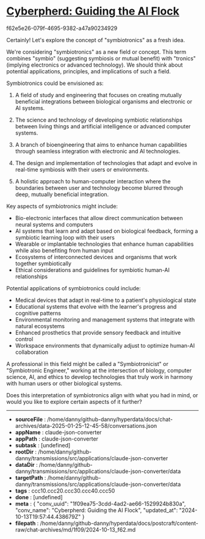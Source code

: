 # [Cyberpherd: Guiding the AI Flock](https://claude.ai/chat/1f09ea75-3cdd-4ad2-ae66-1529924b830a)

f62e5e26-079f-4695-9382-a47a90234929

 Certainly! Let's explore the concept of "symbiotronics" as a fresh idea.

<antThinking>We're considering "symbiotronics" as a new field or concept. This term combines "symbio" (suggesting symbiosis or mutual benefit) with "tronics" (implying electronics or advanced technology). We should think about potential applications, principles, and implications of such a field.</antThinking>

Symbiotronics could be envisioned as:

1. A field of study and engineering that focuses on creating mutually beneficial integrations between biological organisms and electronic or AI systems.

2. The science and technology of developing symbiotic relationships between living things and artificial intelligence or advanced computer systems.

3. A branch of bioengineering that aims to enhance human capabilities through seamless integration with electronic and AI technologies.

4. The design and implementation of technologies that adapt and evolve in real-time symbiosis with their users or environments.

5. A holistic approach to human-computer interaction where the boundaries between user and technology become blurred through deep, mutually beneficial integration.

Key aspects of symbiotronics might include:

- Bio-electronic interfaces that allow direct communication between neural systems and computers
- AI systems that learn and adapt based on biological feedback, forming a symbiotic learning loop with their users
- Wearable or implantable technologies that enhance human capabilities while also benefiting from human input
- Ecosystems of interconnected devices and organisms that work together symbiotically
- Ethical considerations and guidelines for symbiotic human-AI relationships

Potential applications of symbiotronics could include:

- Medical devices that adapt in real-time to a patient's physiological state
- Educational systems that evolve with the learner's progress and cognitive patterns
- Environmental monitoring and management systems that integrate with natural ecosystems
- Enhanced prosthetics that provide sensory feedback and intuitive control
- Workspace environments that dynamically adjust to optimize human-AI collaboration

A professional in this field might be called a "Symbiotronicist" or "Symbiotronic Engineer," working at the intersection of biology, computer science, AI, and ethics to develop technologies that truly work in harmony with human users or other biological systems.

Does this interpretation of symbiotronics align with what you had in mind, or would you like to explore certain aspects of it further?

---

* **sourceFile** : /home/danny/github-danny/hyperdata/docs/chat-archives/data-2025-01-25-12-45-58/conversations.json
* **appName** : claude-json-converter
* **appPath** : claude-json-converter
* **subtask** : [undefined]
* **rootDir** : /home/danny/github-danny/transmissions/src/applications/claude-json-converter
* **dataDir** : /home/danny/github-danny/transmissions/src/applications/claude-json-converter/data
* **targetPath** : /home/danny/github-danny/transmissions/src/applications/claude-json-converter/data
* **tags** : ccc10.ccc20.ccc30.ccc40.ccc50
* **done** : [undefined]
* **meta** : {
  "conv_uuid": "1f09ea75-3cdd-4ad2-ae66-1529924b830a",
  "conv_name": "Cyberpherd: Guiding the AI Flock",
  "updated_at": "2024-10-13T19:57:44.438679Z"
}
* **filepath** : /home/danny/github-danny/hyperdata/docs/postcraft/content-raw/chat-archives/md/1f09/2024-10-13_f62.md